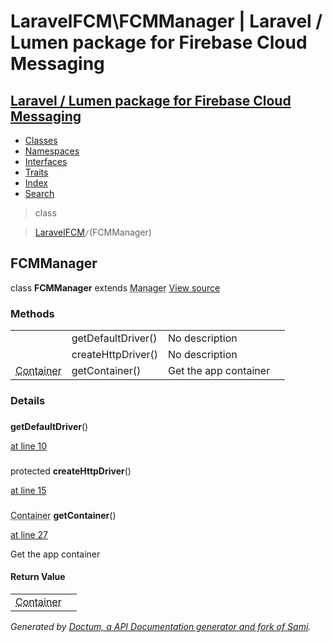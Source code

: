 # LaravelFCM\FCMManager | Laravel / Lumen package for Firebase Cloud Messaging    

## [Laravel / Lumen package for Firebase Cloud Messaging](../index.md)

- [Classes](../classes.md)
- [Namespaces](../namespaces.md)
- [Interfaces](../interfaces.md)
- [Traits](../traits.md)
- [Index](../doc-index.md)
- [Search](../search.md)

>class

>    [LaravelFCM](../LaravelFCM.md)` / `(FCMManager)
## FCMManager

class **FCMManager**        extends <abbr title="Illuminate\Support\Manager">Manager</abbr> [View source](https://github.com/code-lts/Laravel-FCM/blob/main/src/FCMManager.php)






### Methods

|   |   |   |   |
|---|---|---|---|
||<a name="#method_getDefaultDriver"></a>getDefaultDriver()|No description||
||<a name="#method_createHttpDriver"></a>createHttpDriver()|No description||
|<abbr title="Illuminate\Contracts\Container\Container">Container</abbr>|<a name="#method_getContainer"></a>getContainer()|Get the app container||


### Details
<a name id="method_getDefaultDriver"></a>

### 
  **getDefaultDriver**()

[at line 10](https://github.com/code-lts/Laravel-FCM/blob/main/src/FCMManager.php#L10)


<a name id="method_createHttpDriver"></a>

### 
protected  **createHttpDriver**()

[at line 15](https://github.com/code-lts/Laravel-FCM/blob/main/src/FCMManager.php#L15)


<a name id="method_getContainer"></a>

### 
 <abbr title="Illuminate\Contracts\Container\Container">Container</abbr> **getContainer**()

[at line 27](https://github.com/code-lts/Laravel-FCM/blob/main/src/FCMManager.php#L27)

Get the app container        

#### Return Value

|   |   |
|---|---|
|<abbr title="Illuminate\Contracts\Container\Container">Container</abbr>|

_Generated by [Doctum, a API Documentation generator and fork of Sami](https://github.com/code-lts/doctum)._
